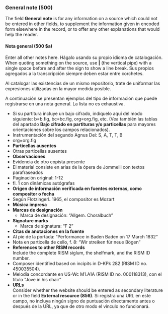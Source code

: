 ### General note (500)

The field **General note** is for any information on a source which could not be entered in other fields, to supplement the information given in encoded form elsewhere in the record, or to offer any other explanations that would help the reader.

#### Nota general (500 $a)

Enter all other notes here. Hágalo usando su propio idioma de catalogación. When quoting something on the source, use **\|** (the vertical pipe) with a single space before and after the sign to show a line break. Sus propios agregados a la transcripción siempre deben estar entre corchetes.

Al catalogar las existencias de un mismo repositorio, trate de uniformar las expresiones utilizadas en la mayor medida posible.

A continuación se presentan ejemplos del tipo de información que puede registrarse en una nota general. La lista no es exhaustiva.

- Si su partitura incluye un bajo cifrado, indíquelo aquí del modo siguiente: b=b.fig, bc=bc.fig, org=org.fig, etc. (Vea también las tablas del apartado **Bajo cifrado en partituras y/o particellas** para mayores orientaciones sobre los campos relacionados).
 - Instrumentación del segundo Agnus Dei: S, A, T, T, B
 - org=org.fig
- **Particellas ausentes**
 - Otras particellas ausentes
- **Observaciones**
 - Evidencia de otro copista presente
 - El material consiste en arias de la ópera de Jommelli con textos parafraseados
 - Paginación original: 1-12
 - fl. 1 con dinámicas autógrafas
- **Origen de información verificada en fuentes externas, como compositor o fecha**
 - Según FlotzingerL 1965, el compositor es Mozart
- **Música impresa**
 - **Marcas de designación**
   - Marca de designación: “Allgem. Choralbuch”
 - **Signature marks**
   - Marca de signatura: “F 2”
- **Citas de anotaciones en la fuente**
 - Al pie de la portada: “Performance in Baden Baden on 17 March 1832”
 - Nota en particella de cello, f. 8: “Wir streiken für neue Bögen”
- **References to other RISM records**  
  Include the complete RISM siglum, the shelfmark, and the RISM ID number.
 - Composer identified based on incipits in D-KPk 282 (RISM ID no. 450035504).
 - Melodía concordante en US-Wc M1.A1A (RISM ID no. 000118313), con el título “Jove in his chair”
- **URLs**  
  Consider whether the website should be entered as secondary literature or in the field **External resource (856)**. Si registra una URL en este campo, no incluya ningún signo de puntuación directamente antes o después de la URL, ya que de otro modo el vínculo no funcionará.
